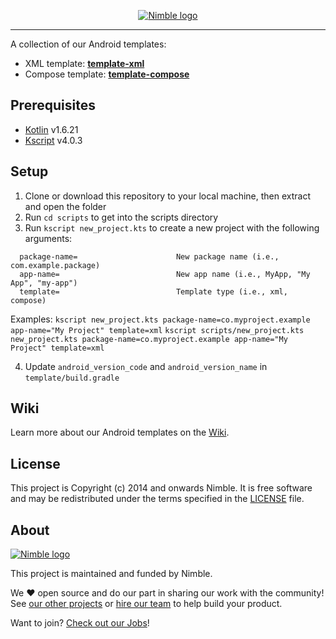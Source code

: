 <p align="center">
  <a href="https://nimblehq.co/">
    <picture>
      <source media="(prefers-color-scheme: dark)" srcset="https://assets.nimblehq.co/logo/dark/logo-dark-text-320.png">
      <img alt="Nimble logo" src="https://assets.nimblehq.co/logo/light/logo-light-text-320.png">
    </picture>    
  </a>
</p>

---

A collection of our Android templates:
- XML template: **[template-xml](https://github.com/nimblehq/android-templates/tree/develop/template-xml)**
- Compose template: **[template-compose](https://github.com/nimblehq/android-templates/tree/develop/template-compose)**

## Prerequisites

- [Kotlin](https://github.com/JetBrains/kotlin) v1.6.21
- [Kscript](https://github.com/holgerbrandl/kscript) v4.0.3

## Setup

1. Clone or download this repository to your local machine, then extract and open the folder
2. Run `cd scripts` to get into the scripts directory
3. Run `kscript new_project.kts` to create a new project with the following arguments:
  ```   
    package-name=                      New package name (i.e., com.example.package)
    app-name=                          New app name (i.e., MyApp, "My App", "my-app")
    template=                          Template type (i.e., xml, compose)
  ```

  Examples: 
    `kscript new_project.kts package-name=co.myproject.example app-name="My Project" template=xml`
    `kscript scripts/new_project.kts new_project.kts package-name=co.myproject.example app-name="My Project" template=xml`

4. Update `android_version_code` and `android_version_name` in `template/build.gradle`

## Wiki

Learn more about our Android templates on the [Wiki](https://github.com/nimblehq/android-templates/wiki).

## License

This project is Copyright (c) 2014 and onwards Nimble. It is free software and may be redistributed under the terms specified in the [LICENSE] file.

[LICENSE]: /LICENSE

## About
<a href="https://nimblehq.co/">
  <picture>
    <source media="(prefers-color-scheme: dark)" srcset="https://assets.nimblehq.co/logo/dark/logo-dark-text-160.png">
    <img alt="Nimble logo" src="https://assets.nimblehq.co/logo/light/logo-light-text-160.png">
  </picture>
</a>

This project is maintained and funded by Nimble.

We ❤️ open source and do our part in sharing our work with the community!
See [our other projects][community] or [hire our team][hire] to help build your product.

Want to join? [Check out our Jobs][jobs]!

[community]: https://github.com/nimblehq
[hire]: https://nimblehq.co/
[jobs]: https://jobs.nimblehq.co/
